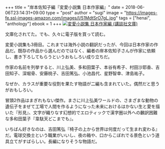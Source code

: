 +++
title = "岸本佐知子編『変愛小説集 日本作家編』"
date = 2018-06-06T23:14:31+09:00
type = "post"
author = "sugi"
image = "https://images-fe.ssl-images-amazon.com/images/I/51MdtSrO7gL.jpg"
tags = ["henai", "anthology"]
ebook = 1
+++
<a href="http://www.amazon.co.jp/exec/obidos/ASIN/4062939142/chezsugi-22/ref=nosim/" name="amazletlink" target="_blank"><img src="https://images-fe.ssl-images-amazon.com/images/I/51MdtSrO7gL.jpg" alt="変愛小説集 日本作家編 (講談社文庫)" class="alignleft" /></a>

文庫化されてた。でも、久々に電子版を買って読む。

変愛小説集も3冊目。これまでは海外小説の翻訳だったが、今回は日本作家の作品だ。既存の作品から選んだのではなく、編者の岸本佐知子さんが作家に依頼し、書き下ろしてもらうというおもしろい成り立ちだ。

作家の名前を列挙すると、川上弘美、多和田葉子、本谷有希子、村田沙耶香、吉田知子、深堀骨、安藤桃子、吉田篤弘、小池昌代、星野智幸、津島祐子。

なぜか、カラスが重要な役割を果たす物語が二編も含まれていた。偶然だと思うがおもしろい。

冒頭2作品はまぎれもない傑作。まさに川上弘美ワールドの、さまざまな動物の遺伝子をまぜて工場で人間を作るようになった未来におけるはかない生と愛を描いた『形見』、文字が織りなす幻想的でエロティックで漢字圏以外への飜訳困難な多和田葉子『韋駄天どこまでも』。

いちばん好きなのは、吉田篤弘『椅子の上から世界は何度だって生まれ変わる』だ。電球交換士という職業がいいし、夜の箱や、口からこぼれでる景色という道具立てがすばらしい。長編になりそうな物語だ。
